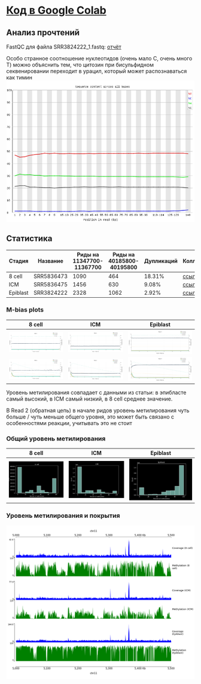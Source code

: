 # [Код в Google Colab](https://colab.research.google.com/drive/1vmIVrXqIcfglHiDD19XM5M8BTLCd8Keb?usp=sharing)

## Анализ прочтений
FastQC для файла SRR3824222_1.fastq: [отчёт](/files/SRR3824222_1_fastqc.html)

Особо странное соотношение нуклеотидов (очень мало С, очень много Т) можно объяснить тем, что цитозин при бисульфидном секвенировании переходит в урацил, который может распознаваться как тимин
![](files/atgc.png)


## Статистика
Стадия |	Название |	Риды на 11347700-11367700 |	Риды на 40185800-40195800 |	Дупликаций | Коллинг
-|-|-|-|-|-
8 cell |	SRR5836473 |	1090 |	464 |	18.31% | [ссылка](/files/SRR5836473_1_bismark_bt2_PE_report.html)
ICM |	SRR5836475|	1456 |	630 |	9.08% | [ссылка](/files/SRR5836475_1_bismark_bt2_PE_report.html)  
Epiblast |	SRR3824222 |	2328 |	1062 | 2.92% | [ссылка](/files/SRR3824222_1_bismark_bt2_PE_report.html)  

### M-bias plots
8 cell |	ICM | Epiblast
-|-|-
![](files/Bismark1.png) |	![](files/Bismark2.png) |	![](files/Bismark3.png)
![](files/Bismark4.png) |	![](files/Bismark5.png) |	![](files/Bismark6.png)

Уровень метилирования совпадает с данными из статьи: в эпибласте самый высокий, в ICM самый низкий, в 8 cell среднее значение.

В Read 2 (обратная цепь) в начале ридов уровень метилирования чуть больше / чуть меньше общего уровня, это может быть связано с особенностями  реакции, учитывать это не стоит

### Общий уровень метилирования
8 cell |	ICM | Epiblast
-|-|-
![](files/8cell.png) |	![](files/ICM.png) |	![](files/Epiblast.png)

### Уровень метилирования и покрытия
![](files/image_cov.png)
